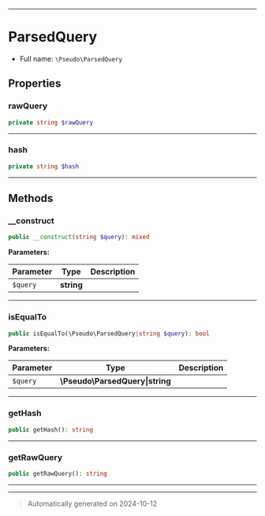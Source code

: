 ***

# ParsedQuery





* Full name: `\Pseudo\ParsedQuery`



## Properties


### rawQuery



```php
private string $rawQuery
```






***

### hash



```php
private string $hash
```






***

## Methods


### __construct



```php
public __construct(string $query): mixed
```








**Parameters:**

| Parameter | Type | Description |
|-----------|------|-------------|
| `$query` | **string** |  |





***

### isEqualTo



```php
public isEqualTo(\Pseudo\ParsedQuery|string $query): bool
```








**Parameters:**

| Parameter | Type | Description |
|-----------|------|-------------|
| `$query` | **\Pseudo\ParsedQuery&#124;string** |  |





***

### getHash



```php
public getHash(): string
```












***

### getRawQuery



```php
public getRawQuery(): string
```












***


***
> Automatically generated on 2024-10-12
